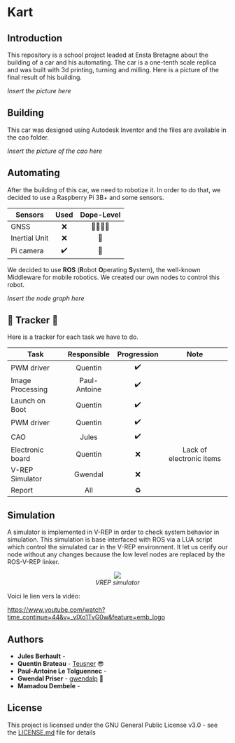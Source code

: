 # Kart

## Introduction
This repository is a school project leaded at Ensta Bretagne about the building of a car and his automating. The car is a one-tenth scale replica and was built with 3d printing, turning and milling. Here is a picture of the final result of his building.

*Insert the picture here*

## Building
This car was designed using Autodesk Inventor and the files are available in the cao folder.

*Insert the picture of the cao here*

## Automating
After the building of this car, we need to robotize it. In order to do that, we decided to use a Raspberry Pi 3B+ and some sensors.

| Sensors       | Used             | Dope-Level               |
| ------------- |:----------------:|:------------------------:|
| GNSS          |:x:               |:turtle::boom::dash::poop:|
| Inertial Unit |:x:               |:rainbow:                 |
| Pi camera     |:heavy_check_mark:|:unicorn:                 |

We decided to use **ROS** (**R**obot **O**perating **S**ystem), the well-known Middleware for mobile robotics. We created our own nodes to control this robot.

*Insert the node graph here*

## :barber: Tracker :barber:
Here is a tracker for each task we have to do.

| Task            |Responsible | Progression      | Note |
| ----------------|:----------:|:----------------:|:----:|
| PWM driver      |Quentin     |:heavy_check_mark:|      |
| Image Processing|Paul-Antoine|:heavy_check_mark:|      |
| Launch on Boot  |Quentin     |:heavy_check_mark:|      |
| PWM driver      |Quentin     |:heavy_check_mark:|      |
| CAO             |Jules       |:heavy_check_mark:|      |
| Electronic board|Quentin     |:x:               |Lack of electronic items|
| V-REP Simulator |Gwendal     |:x:         |      |
| Report          |All         |:recycle:         |      |


## Simulation
A simulator is implemented in V-REP in order to check system behavior in simulation. This simulation is base interfaced with ROS via a LUA script which control the simulated car in the V-REP environment. It let us cerify our node without any changes because the low level nodes are replaced by the ROS-V-REP linker.




<p align="center">
    <img src="https://github.com/gwendalp/kart/doc/rapport/Images/simulation_capture.png"> <br>
    <em>VREP simulator</em>
</p>


Voici le lien vers la vidéo:

https://www.youtube.com/watch?time_continue=44&v=_vIXo1TvG0w&feature=emb_logo



## Authors

* **Jules Berhault** - 
* **Quentin Brateau** -  [Teusner](https://github.com/Teusner) :sunglasses:
* **Paul-Antoine Le Tolguennec** - 
* **Gwendal Priser** - [gwendalp](https://github.com/gwendalp) :ocean:
* **Mamadou Dembele** -

## License

This project is licensed under the GNU General Public License v3.0 - see the [LICENSE.md](LICENSE.md) file for details
